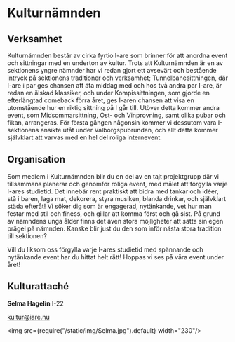 # Kulturnämnden

## Verksamhet

Kulturnämnden består av cirka fyrtio I-are som brinner för att anordna event och sittningar med en underton av kultur. Trots att Kulturnämnden är en av sektionens yngre nämnder har vi redan gjort ett avsevärt och bestående intryck på sektionens traditioner och verksamhet; Tunnelbanesittningen, där I-are i par ges chansen att äta middag med och hos två andra par I-are, är redan en älskad klassiker, och under Kompissittningen, som gjorde en efterlängtad comeback förra året, ges I-aren chansen att visa en utomstående hur en riktig sittning på I går till. Utöver detta kommer andra event, som Midsommarsittning, Ost- och Vinprovning, samt olika pubar och fikan, arrangeras. För första gången någonsin kommer vi dessutom vara I-sektionens ansikte utåt under Valborgspubrundan, och allt detta kommer självklart att varvas med en hel del roliga internevent.

## Organisation

Som medlem i Kulturnämnden blir du en del av en tajt projektgrupp där vi tillsammans planerar och genomför roliga event, med målet att förgylla varje I-ares studietid. Det innebär rent praktiskt att bidra med tankar och idéer, stå i baren, laga mat, dekorera, styra musiken, blanda drinkar, och självklart städa efteråt! Vi söker dig som är engagerad, nytänkande, vet hur man festar med stil och finess, och gillar att komma först och gå sist. På grund av nämndens unga ålder finns det även stora möjligheter att sätta sin egen prägel på nämnden. Kanske blir just du den som inför nästa stora tradition till sektionen?

Vill du liksom oss förgylla varje I-ares studietid med spännande och nytänkande event har du hittat helt rätt! Hoppas vi ses på våra event under året!



## Kulturattaché

__Selma Hagelin__ I-22

kultur@iare.nu

<img src={require("/static/img/Selma.jpg").default} width="230"/>